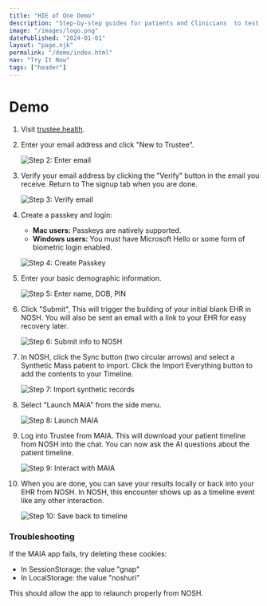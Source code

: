 ```yaml
---
title: "HIE of One Demo"
description: "Step-by-step guides for patients and Clinicians  to test the HIE of One open-source, patient-controlled EHR system. Experience the integration of AI-assisted health data management in a decentralized framework."
image: "/images/logo.png"
datePublished: "2024-01-01"
layout: "page.njk"
permalink: "/demo/index.html"
nav: "Try It Now"
tags: ["header"]
---
```


<div class="demo-content">

# Demo

1. Visit <a href="https://trustee.health" target="_blank">trustee.health</a>.

2. Enter your email address and click "New to Trustee".

   ![Step 2: Enter email](/images/screenshot-001.gif)

3. Verify your email address by clicking the "Verify" button in the email you receive. Return to The signup tab when you are done.

   ![Step 3: Verify email](/images/screenshot-002.gif)

4. Create a passkey and login:

   - **Mac users:** Passkeys are natively supported.
   - **Windows users:** You must have Microsoft Hello or some form of biometric login enabled.

   ![Step 4: Create Passkey](/images/screenshot-003.gif)

5. Enter your basic demographic information.

   ![Step 5: Enter name, DOB, PIN](/images/screenshot-006.gif)

6. Click "Submit", This will trigger the building of your initial blank EHR in NOSH.
   You will also be sent an email with a link to your EHR for easy recovery later.

   ![Step 6: Submit info to NOSH](/images/screenshot-007.gif)

7. In NOSH, click the Sync button (two circular arrows) and select a Synthetic Mass patient to import. Click the Import Everything button to add the contents to your Timeline.

   ![Step 7: Import synthetic records](/images/screenshot-008.gif)

8. Select "Launch MAIA" from the side menu.

   ![Step 8: Launch MAIA](/images/screenshot-009.gif)

9. Log into Trustee from MAIA. This will download your patient timeline from NOSH into the chat. You can now ask the AI questions about the patient timeline.

   ![Step 9: Interact with MAIA](/images/screenshot-010.gif)

10. When you are done, you can save your results locally or back into your EHR from NOSH. In NOSH, this encounter shows up as a timeline event like any other interaction.

    ![Step 10: Save back to timeline](/images/screenshot-011.gif)

### Troubleshooting

If the MAIA app fails, try deleting these cookies:

- In SessionStorage: the value "gnap"
- In LocalStorage: the value "noshuri"

This should allow the app to relaunch properly from NOSH.

</div>
